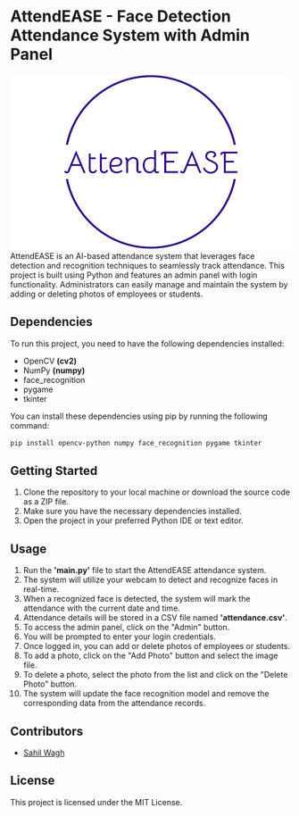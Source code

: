 # AttendEASE - Face Detection Attendance System with Admin Panel
![AttendEASE Logo](https://github.com/SahilWagh1/AttendEASE/blob/main/attendease-low-resolution-logo-transparent%20(1).png)
AttendEASE is an AI-based attendance system that leverages face detection and recognition techniques to seamlessly track attendance. This project is built using Python and features an admin panel with login functionality. Administrators can easily manage and maintain the system by adding or deleting photos of employees or students.

## Dependencies
To run this project, you need to have the following dependencies installed:

* OpenCV **(cv2)**
* NumPy **(numpy)**
* face_recognition
* pygame
* tkinter

You can install these dependencies using pip by running the following command:

```bash
pip install opencv-python numpy face_recognition pygame tkinter
```

## Getting Started

1. Clone the repository to your local machine or download the source code as a ZIP file.
2. Make sure you have the necessary dependencies installed.
3. Open the project in your preferred Python IDE or text editor.

## Usage

1. Run the **'main.py'** file to start the AttendEASE attendance system.
2. The system will utilize your webcam to detect and recognize faces in real-time.
3. When a recognized face is detected, the system will mark the attendance with the current date and time.
4. Attendance details will be stored in a CSV file named **'attendance.csv'**.
5. To access the admin panel, click on the "Admin" button.
6. You will be prompted to enter your login credentials.
7. Once logged in, you can add or delete photos of employees or students.
8. To add a photo, click on the "Add Photo" button and select the image file.
9. To delete a photo, select the photo from the list and click on the "Delete Photo" button.
10. The system will update the face recognition model and remove the corresponding data from the attendance records.

## Contributors

* [Sahil Wagh](https://github.com/SahilWagh1)

## License
This project is licensed under the MIT License.
